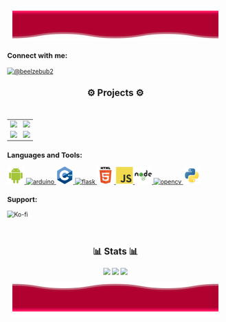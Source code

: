 <p align="center">
    <img src="https://github.com/Beelzebub2/Beelzebub2/blob/main/top.svg" alt="Github Stats" />
</p>
<h3 align="left">Connect with me:</h3>
<p align="left">
<a href="https://www.youtube.com/@beelzebub2" target="blank">
    <img align="center" src="https://raw.githubusercontent.com/rahuldkjain/github-profile-readme-generator/master/src/images/icons/Social/youtube.svg" alt="@beelzebub2" height="30" width="40" />
</a>
</p>

<h2 align="center">⚙️ Projects ⚙️</h2>
<br>
<table align="center">
  <tr>
    <td align="center">
      <a href="https://github.com/Beelzebub2/BeelProxy" title="Proxy Scraper Repository">
        <img src="https://github-readme-stats-sigma-five.vercel.app/api/pin/?username=Beelzebub2&repo=BeelProxy&theme=react&border_color=61dafb&border_radius=10">
      </a>
    </td>
    <td align="center">
      <a href="https://github.com/Beelzebub2/TwitchDiscordNotifications" title="Twitch Discord Notifications Repository">
        <img src="https://github-readme-stats-sigma-five.vercel.app/api/pin/?username=Beelzebub2&repo=TwitchDiscordNotifications&theme=react&border_color=61dafb&border_radius=10">
      </a>
    </td>
  </tr>
  <tr>
    <td align="center">
      <a href="https://github.com/Beelzebub2/DnDTools" title="DnDTools">
        <img src="https://github-readme-stats-sigma-five.vercel.app/api/pin/?username=Beelzebub2&repo=DnDTools&theme=react&border_color=61dafb&border_radius=10">
      </a>
    </td>
    <td align="center">
      <a href="https://github.com/Beelzebub2/AutoBanana" title="AutoBanana">
        <img src="https://github-readme-stats-sigma-five.vercel.app/api/pin/?username=Beelzebub2&repo=AutoBanana&theme=react&border_color=61dafb&border_radius=10">
      </a>
    </td>
  </tr>
</table>

<h3 align="left">Languages and Tools:</h3>
<p align="left">
  <a href="https://developer.android.com" target="_blank" rel="noreferrer">
    <img src="https://raw.githubusercontent.com/devicons/devicon/master/icons/android/android-plain.svg" alt="android" width="40" height="40"/>
  </a>
  <a href="https://www.arduino.cc/" target="_blank" rel="noreferrer">
    <img src="https://cdn.worldvectorlogo.com/logos/arduino-1.svg" alt="arduino" width="40" height="40"/>
  </a>
  <a href="https://www.w3schools.com/cpp/" target="_blank" rel="noreferrer">
    <img src="https://raw.githubusercontent.com/devicons/devicon/master/icons/cplusplus/cplusplus-original.svg" alt="cplusplus" width="40" height="40"/>
  </a>
  <a href="https://flask.palletsprojects.com/" target="_blank" rel="noreferrer">
    <img src="https://www.vectorlogo.zone/logos/pocoo_flask/pocoo_flask-icon.svg" alt="flask" width="40" height="40"/>
  </a>
  <a href="https://www.w3.org/html/" target="_blank" rel="noreferrer">
    <img src="https://raw.githubusercontent.com/devicons/devicon/master/icons/html5/html5-original-wordmark.svg" alt="html5" width="40" height="40"/>
  </a>
  <a href="https://developer.mozilla.org/en-US/docs/Web/JavaScript" target="_blank" rel="noreferrer">
    <img src="https://raw.githubusercontent.com/devicons/devicon/master/icons/javascript/javascript-original.svg" alt="javascript" width="40" height="40"/>
  </a>
  <a href="https://nodejs.org" target="_blank" rel="noreferrer">
    <img src="https://raw.githubusercontent.com/devicons/devicon/master/icons/nodejs/nodejs-original-wordmark.svg" alt="nodejs" width="40" height="40"/>
  </a>
  <a href="https://opencv.org/" target="_blank" rel="noreferrer">
    <img src="https://www.vectorlogo.zone/logos/opencv/opencv-icon.svg" alt="opencv" width="40" height="40"/>
  </a>
  <a href="https://www.python.org" target="_blank" rel="noreferrer">
    <img src="https://raw.githubusercontent.com/devicons/devicon/master/icons/python/python-original.svg" alt="python" width="40" height="40"/>
  </a>
</p>

<h3 align="left">Support:</h3>
<p>
  <a href="https://ko-fi.com/beelzebub_uwu">
    <img align="left" src="https://cdn.ko-fi.com/cdn/kofi3.png?v=3" height="50" width="210" alt="Ko-fi" />
  </a>
</p>
<br><br><br>

<h2 align="center">📊 Stats 📊</h2>
<div align="center">
    <img height="150" src="https://github-readme-stats-sigma-five.vercel.app/api?username=Beelzebub2&count_private=true&show_icons=true&custom_title=Github%20Status&show=issues&theme=react&border_color=61dafb&border_radius=10"/>
    <img height="150" src="https://github-readme-stats-sigma-five.vercel.app/api/top-langs/?username=Beelzebub2&layout=compact&theme=react&border_color=61dafb&border_radius=10"/>
    <img height="250" src="https://github-readme-streak-stats.herokuapp.com?user=Beelzebub2&theme=react&hide_border=true&border_radius=15"/>
</div>

<!--START_SECTION:waka-->
<!--END_SECTION:waka-->

<p align="center">
    <img src="https://github.com/Beelzebub2/Beelzebub2/blob/main/bottom.svg" alt="Github Stats" />
</p>

